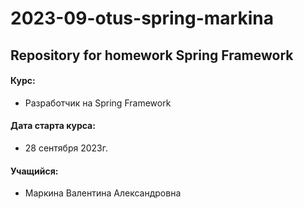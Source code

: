 # 2023-09-otus-spring-markina
## Repository for homework Spring Framework
#### Курс: 
 - Разработчик на Spring Framework
#### Дата старта курса: 
 - 28 сентября 2023г.
#### Учащийся: 
 - Маркина Валентина Александровна
